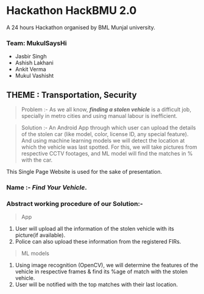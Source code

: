 # Hackathon HackBMU 2.0
A 24 hours Hackathon organised by BML Munjal university.

### Team: MukulSaysHi
- Jasbir Singh
- Ashish Lakhani
- Ankit Verma
- Mukul Vashisht

## THEME : Transportation, Security

>Problem :- 
As we all know, ***finding a stolen vehicle*** is a difficult job, specially in metro cities and using manual labour is inefficient. 

>Solution :-
An Android App through which user can upload the details of the stolen car (like model, color, license ID, any special feature).
And using machine learning models we will detect the location at which the vehicle was last spotted. For this, we will take pictures from respective CCTV footages, and ML model will find the matches in % with the car. 

This Single Page Website is used for the sake of presentation.

### Name :- ***Find Your Vehicle***.

### Abstract working procedure of our Solution:-
>App
1. User will upload all the information of the stolen vehicle with its picture(if available).
2. Police can also upload these information from the registered FIRs.
>ML models
1. Using image recognition (OpenCV), we will determine the features of the vehicle in respective frames & find its %age of match with the stolen vehicle.
2. User will be notified with the top matches with their last location.
